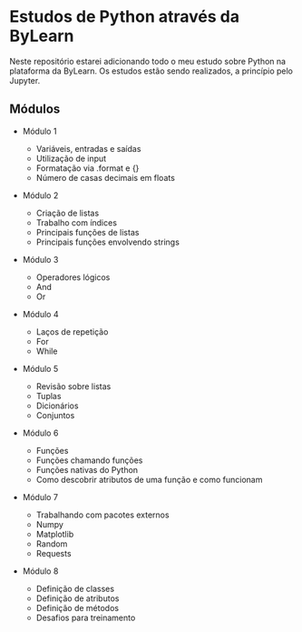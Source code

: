 # Estudos de Python através da ByLearn

Neste repositório estarei adicionando todo o meu estudo sobre Python na plataforma da ByLearn. Os estudos estão sendo realizados, a princípio pelo Jupyter.

## Módulos

- Módulo 1
  - Variáveis, entradas e saídas
  - Utilização de input
  - Formatação via .format e {}
  - Número de casas decimais em floats

- Módulo 2
  - Criação de listas
  - Trabalho com índices
  - Principais funções de listas
  - Principais funções envolvendo strings
  
 - Módulo 3
    - Operadores lógicos
    - And
    - Or
  
 - Módulo 4
    - Laços de repetição
    - For
    - While
  
 - Módulo 5 
    - Revisão sobre listas
    - Tuplas
    - Dicionários
    - Conjuntos
 
 - Módulo 6
    - Funções
    - Funções chamando funções
    - Funções nativas do Python
    - Como descobrir atributos de uma função e como funcionam

 - Módulo 7
    - Trabalhando com pacotes externos
    - Numpy
    - Matplotlib
    - Random
    - Requests

 - Módulo 8
    - Definição de classes
    - Definição de atributos
    - Definição de métodos
    - Desafios para treinamento
